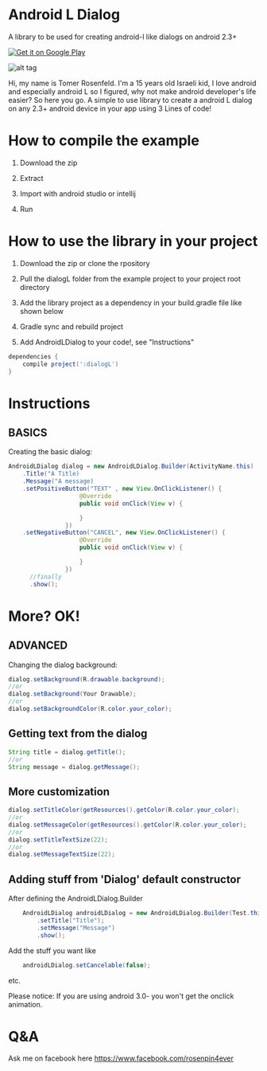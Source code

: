 Android L Dialog
==============

A library to be used for creating android-l like dialogs on android 2.3+

[![Get it on Google Play](
    https://developer.android.com/images/brand/en_generic_rgb_wo_45.png)](
    https://play.google.com/store/apps/details?id=example.dialog)


![alt tag](http://i.picresize.com/images/2014/09/09/gSHu9.png)


Hi, my name is Tomer Rosenfeld.
I'm a 15 years old Israeli kid, I love android and especially android L so I figured, why not make android developer's life easier?
So here you go.
A simple to use library to create a android L dialog on any 2.3+ android device in your app using 3 Lines of code! 

How to compile the example
==========================
1. Download the zip

2. Extract

3. Import with android studio or intellij

4. Run


How to use the library in your project
======================================

1. Download the zip or clone the rpository

2. Pull the dialogL folder from the example project to your project root directory

3. Add the library project as a dependency in your build.gradle file like shown below

4. Gradle sync and rebuild project

5. Add AndroidLDialog to your code!, see "Instructions"

```groovy
dependencies {
    compile project(':dialogL')
}
```

Instructions
=============


BASICS
------

Creating the basic dialog:
```java
AndroidLDialog dialog = new AndroidLDialog.Builder(ActivityName.this)
    .Title("A Title)
    .Message("A message)
    .setPositiveButton("TEXT" , new View.OnClickListener() {
                    @Override
                    public void onClick(View v) {

                    }
                })
    .setNegativeButton("CANCEL", new View.OnClickListener() {
                    @Override
                    public void onClick(View v) {

                    }
                })
      //finally
      .show();
```

More? OK!
=========

ADVANCED
--------

Changing the dialog background:
```java
dialog.setBackground(R.drawable.background);
//or
dialog.setBackground(Your Drawable);
//or
dialog.setBackgroundColor(R.color.your_color);
```

Getting text from the dialog
-----------------------------

```java
String title = dialog.getTitle();
//or
String message = dialog.getMessage();
```

More customization
------------------

```java
dialog.setTitleColor(getResources().getColor(R.color.your_color);
//or
dialog.setMessageColor(getResources().getColor(R.color.your_color);
//or
dialog.setTitleTextSize(22);
//or
dialog.setMessageTextSize(22);
```


Adding stuff from 'Dialog' default constructor
-------------------------------------
After defining the AndroidLDialog.Builder

```java
    AndroidLDialog androidLDialog = new AndroidLDialog.Builder(Test.this)
        .setTitle("Title");
        .setMessage("Message")
        .show();
```

Add the stuff you want like
```java
    androidLDialog.setCancelable(false);
```
etc.

Please notice:
If you are using android 3.0- you won't get the onclick animation.

Q&A
====

Ask me on facebook here https://www.facebook.com/rosenpin4ever
